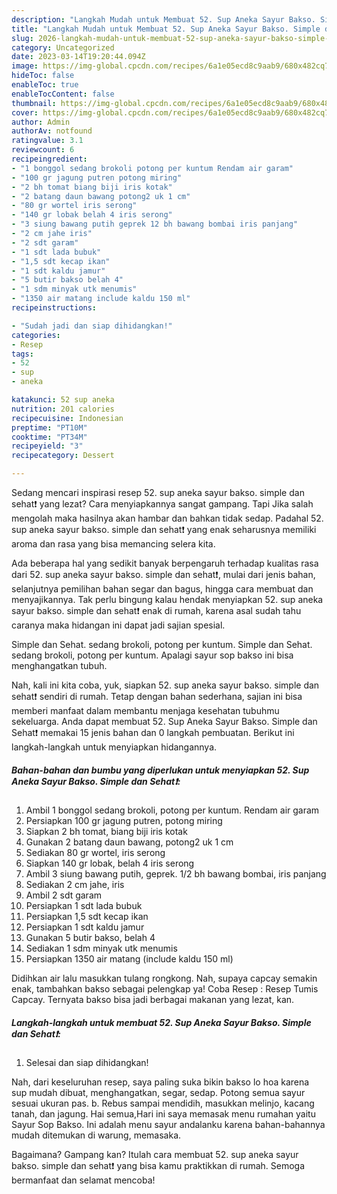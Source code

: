```yaml
---
description: "Langkah Mudah untuk Membuat 52. Sup Aneka Sayur Bakso. Simple dan Sehat❗ Anti Gagal"
title: "Langkah Mudah untuk Membuat 52. Sup Aneka Sayur Bakso. Simple dan Sehat❗ Anti Gagal"
slug: 2026-langkah-mudah-untuk-membuat-52-sup-aneka-sayur-bakso-simple-dan-sehat-anti-gagal
category: Uncategorized
date: 2023-03-14T19:20:44.094Z
image: https://img-global.cpcdn.com/recipes/6a1e05ecd8c9aab9/680x482cq70/52-sup-aneka-sayur-bakso-simple-dan-sehat-foto-resep-utama.jpg
hideToc: false
enableToc: true
enableTocContent: false
thumbnail: https://img-global.cpcdn.com/recipes/6a1e05ecd8c9aab9/680x482cq70/52-sup-aneka-sayur-bakso-simple-dan-sehat-foto-resep-utama.jpg
cover: https://img-global.cpcdn.com/recipes/6a1e05ecd8c9aab9/680x482cq70/52-sup-aneka-sayur-bakso-simple-dan-sehat-foto-resep-utama.jpg
author: Admin
authorAv: notfound
ratingvalue: 3.1
reviewcount: 6
recipeingredient:
- "1 bonggol sedang brokoli potong per kuntum Rendam air garam"
- "100 gr jagung putren potong miring"
- "2 bh tomat biang biji iris kotak"
- "2 batang daun bawang potong2 uk 1 cm"
- "80 gr wortel iris serong"
- "140 gr lobak belah 4 iris serong"
- "3 siung bawang putih geprek 12 bh bawang bombai iris panjang"
- "2 cm jahe iris"
- "2 sdt garam"
- "1 sdt lada bubuk"
- "1,5 sdt kecap ikan"
- "1 sdt kaldu jamur"
- "5 butir bakso belah 4"
- "1 sdm minyak utk menumis"
- "1350 air matang include kaldu 150 ml"
recipeinstructions:

- "Sudah jadi dan siap dihidangkan!"
categories:
- Resep
tags:
- 52
- sup
- aneka

katakunci: 52 sup aneka 
nutrition: 201 calories
recipecuisine: Indonesian
preptime: "PT10M"
cooktime: "PT34M"
recipeyield: "3"
recipecategory: Dessert

---
```



Sedang mencari inspirasi resep 52. sup aneka sayur bakso. simple dan sehat❗ yang lezat? Cara menyiapkannya sangat gampang. Tapi Jika salah mengolah maka hasilnya akan hambar dan bahkan tidak sedap. Padahal 52. sup aneka sayur bakso. simple dan sehat❗ yang enak seharusnya memiliki aroma dan rasa yang bisa memancing selera kita.


Ada beberapa hal yang sedikit banyak berpengaruh terhadap kualitas rasa dari 52. sup aneka sayur bakso. simple dan sehat❗, mulai dari jenis bahan, selanjutnya pemilihan bahan segar dan bagus, hingga cara membuat dan menyajikannya. Tak perlu bingung kalau hendak menyiapkan 52. sup aneka sayur bakso. simple dan sehat❗ enak di rumah, karena asal sudah tahu caranya maka hidangan ini dapat jadi sajian spesial.

Simple dan Sehat. sedang brokoli, potong per kuntum. Simple dan Sehat. sedang brokoli, potong per kuntum. Apalagi sayur sop bakso ini bisa menghangatkan tubuh.


Nah, kali ini kita coba, yuk, siapkan 52. sup aneka sayur bakso. simple dan sehat❗ sendiri di rumah. Tetap dengan bahan sederhana, sajian ini bisa memberi manfaat dalam membantu menjaga kesehatan tubuhmu sekeluarga. Anda dapat membuat 52. Sup Aneka Sayur Bakso. Simple dan Sehat❗ memakai 15 jenis bahan dan 0 langkah pembuatan. Berikut ini langkah-langkah untuk menyiapkan hidangannya.

<!--inarticleads1-->

##### Bahan-bahan dan bumbu yang diperlukan untuk menyiapkan 52. Sup Aneka Sayur Bakso. Simple dan Sehat❗:

1. Ambil 1 bonggol sedang brokoli, potong per kuntum. Rendam air garam
1. Persiapkan 100 gr jagung putren, potong miring
1. Siapkan 2 bh tomat, biang biji iris kotak
1. Gunakan 2 batang daun bawang, potong2 uk 1 cm
1. Sediakan 80 gr wortel, iris serong
1. Siapkan 140 gr lobak, belah 4 iris serong
1. Ambil 3 siung bawang putih, geprek. 1/2 bh bawang bombai, iris panjang
1. Sediakan 2 cm jahe, iris
1. Ambil 2 sdt garam
1. Persiapkan 1 sdt lada bubuk
1. Persiapkan 1,5 sdt kecap ikan
1. Persiapkan 1 sdt kaldu jamur
1. Gunakan 5 butir bakso, belah 4
1. Sediakan 1 sdm minyak utk menumis
1. Persiapkan 1350 air matang (include kaldu 150 ml)


Didihkan air lalu masukkan tulang rongkong. Nah, supaya capcay semakin enak, tambahkan bakso sebagai pelengkap ya! Coba Resep : Resep Tumis Capcay. Ternyata bakso bisa jadi berbagai makanan yang lezat, kan. 

<!--inarticleads2-->

##### Langkah-langkah untuk membuat 52. Sup Aneka Sayur Bakso. Simple dan Sehat❗:


1. Selesai dan siap dihidangkan!

Nah, dari keseluruhan resep, saya paling suka bikin bakso lo hoa karena sup mudah dibuat, menghangatkan, segar, sedap. Potong semua sayur sesuai ukuran pas. b. Rebus sampai mendidih, masukkan melinjo, kacang tanah, dan jagung. Hai semua,Hari ini saya memasak menu rumahan yaitu Sayur Sop Bakso. Ini adalah menu sayur andalanku karena bahan-bahannya mudah ditemukan di warung, memasaka. 

Bagaimana? Gampang kan? Itulah cara membuat 52. sup aneka sayur bakso. simple dan sehat❗ yang bisa kamu praktikkan di rumah. Semoga bermanfaat dan selamat mencoba!
